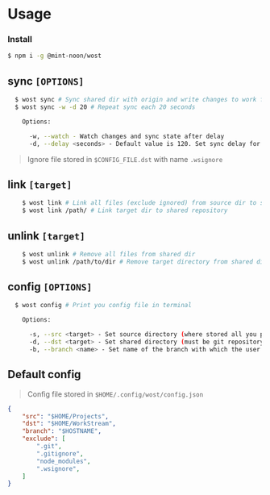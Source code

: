 **Usage**
=========

### **Install**
```sh
$ npm i -g @mint-noon/wost
```

## sync `[OPTIONS]`
```sh
  $ wost sync # Sync shared dir with origin and write changes to work files
  $ wost sync -w -d 20 # Repeat sync each 20 seconds

    Options:

      -w, --watch - Watch changes and sync state after delay
      -d, --delay <seconds> - Default value is 120. Set sync delay for current session
```

> Ignore file stored in `$CONFIG_FILE.dst` with name `.wsignore`

## link `[target]`
```sh
    $ wost link # Link all files (exclude ignored) from source dir to shared dir
    $ wost link /path/ # Link target dir to shared repository
```

## unlink `[target]`
```sh
    $ wost unlink # Remove all files from shared dir
    $ wost unlink /path/to/dir # Remove target directory from shared directory
```

## config `[OPTIONS]`
```sh
  $ wost config # Print you config file in terminal

    Options:

      -s, --src <target> - Set source directory (where stored all you projects)
      -d, --dst <target> - Set shared directory (must be git repository)
      -b, --branch <name> - Set name of the branch with which the user will work
```
## Default config

> Config file stored in `$HOME/.config/wost/config.json`

```json
{
    "src": "$HOME/Projects",
    "dst": "$HOME/WorkStream",
    "branch": "$HOSTNAME",
    "exclude": [
        ".git",
        ".gitignore",
        "node_modules",
        ".wsignore",
    ]
}
```

